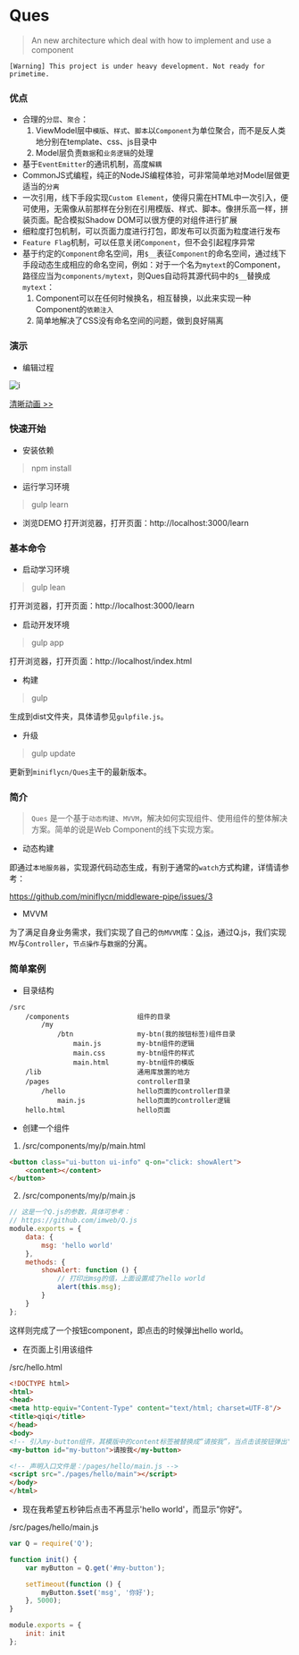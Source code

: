 Ques
====

> An new architecture which deal with how to implement and use a component

`[Warning] This project is under heavy development. Not ready for primetime.`

### 优点

* 合理的`分层`、`聚合`：
    1. ViewModel层中`模版`、`样式`、`脚本`以`Component`为单位聚合，而不是反人类地分别在template、css、js目录中
    2. Model层负责`数据`和`业务逻辑`的处理
* 基于`EventEmitter`的通讯机制，高度`解耦`
* CommonJS式编程，纯正的NodeJS编程体验，可非常简单地对Model层做更适当的`分离`
* 一次引用，线下手段实现`Custom Element`，使得只需在HTML中一次引入，便可使用，无需像从前那样在分别在引用模版、样式、脚本。像拼乐高一样，拼装页面。配合模拟Shadow DOM可以很方便的对组件进行扩展
* 细粒度打包机制，可以页面力度进行打包，即发布可以页面为粒度进行发布
* `Feature Flag`机制，可以任意关闭`Component`，但不会引起程序异常
* 基于约定的`Component`命名空间，用`$__`表征`Component`的命名空间，通过线下手段动态生成相应的命名空间，例如：对于一个名为`mytext`的Component，路径应当为`components/mytext`，则Ques自动将其源代码中的`$__`替换成`mytext`：
    1. Component可以在任何时候换名，相互替换，以此来实现一种Component的`依赖注入`
    2. 简单地解决了CSS没有命名空间的问题，做到良好隔离

### 演示

* 编辑过程

![i](https://cloud.githubusercontent.com/assets/2239584/5889955/d24e8814-a47b-11e4-9a6e-0b2abf03b14c.gif)

[清晰动画 >>](https://cloud.githubusercontent.com/assets/2239584/5889906/bf180eac-a479-11e4-9564-0a9d8da22793.gif)

### 快速开始

* 安装依赖
> npm install

* 运行学习环境
> gulp learn

* 浏览DEMO
打开浏览器，打开页面：http://localhost:3000/learn

### 基本命令

* 启动学习环境

> gulp lean

打开浏览器，打开页面：http://localhost:3000/learn

* 启动开发环境

> gulp app

打开浏览器，打开页面：http://localhost/index.html

* 构建

> gulp

生成到dist文件夹，具体请参见`gulpfile.js`。

* 升级

> gulp update

更新到`miniflycn/Ques`主干的最新版本。

### 简介

> `Ques` 是一个基于`动态构建`、`MVVM`，解决如何实现组件、使用组件的整体解决方案。简单的说是Web Component的线下实现方案。

* 动态构建

即通过`本地服务器`，实现源代码动态生成，有别于通常的`watch`方式构建，详情请参考：

https://github.com/miniflycn/middleware-pipe/issues/3

* MVVM

为了满足自身业务需求，我们实现了自己的`伪MVVM`库：[Q.js](https://github.com/miniflycn/Q.js)，通过Q.js，我们实现`MV`与`Controller`，`节点操作`与`数据`的分离。

### 简单案例

* 目录结构

```
/src
    /components                 组件的目录
        /my
            /btn                my-btn(我的按钮标签)组件目录
                main.js         my-btn组件的逻辑
                main.css        my-btn组件的样式
                main.html       my-btn组件的模版
    /lib                        通用库放置的地方
    /pages                      controller目录
        /hello                  hello页面的controller目录
            main.js             hello页面的controller逻辑
    hello.html                  hello页面
```

* 创建一个组件

1. /src/components/my/p/main.html

```html
<button class="ui-button ui-info" q-on="click: showAlert">
    <content></content>
</button>
```

2. /src/components/my/p/main.js

```javascript
// 这是一个Q.js的参数，具体可参考：
// https://github.com/imweb/Q.js
module.exports = {
    data: {
        msg: 'hello world'
    },
    methods: {
        showAlert: function () {
            // 打印出msg的值，上面设置成了hello world
            alert(this.msg);
        }
    }
};
```

这样则完成了一个按钮component，即点击的时候弹出hello world。

* 在页面上引用该组件

/src/hello.html

```html
<!DOCTYPE html>
<html>
<head>
<meta http-equiv="Content-Type" content="text/html; charset=UTF-8"/>
<title>qiqi</title>
</head>
<body>
<!-- 引入my-button组件，其模版中的content标签被替换成“请按我”，当点击该按钮弹出'hello world' -->
<my-button id="my-button">请按我</my-button>

<!-- 声明入口文件是：/pages/hello/main.js -->
<script src="./pages/hello/main"></script>
</body>
</html>
```

* 现在我希望五秒钟后点击不再显示'hello world'，而显示”你好“。

/src/pages/hello/main.js

```javascript
var Q = require('Q');

function init() {
    var myButton = Q.get('#my-button');

    setTimeout(function () {
        myButton.$set('msg', '你好');
    }, 5000);
}

module.exports = {
    init: init
};
```
